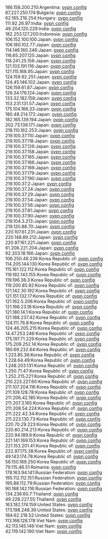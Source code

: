 186.158.200.210:Argentina: [ovpn config](vpn/186_158_200_210.ovpn)  
87.227.250.174:Bulgaria: [ovpn config](vpn/87_227_250_174.ovpn)  
62.165.218.254:Hungary: [ovpn config](vpn/62_165_218_254.ovpn)  
111.92.26.97:India: [ovpn config](vpn/111_92_26_97.ovpn)  
49.204.120.229:India: [ovpn config](vpn/49_204_120_229.ovpn)  
182.253.127.200:Indonesia: [ovpn config](vpn/182_253_127_200.ovpn)  
106.152.100.100:Japan: [ovpn config](vpn/106_152_100_100.ovpn)  
106.180.102.77:Japan: [ovpn config](vpn/106_180_102_77.ovpn)  
114.146.160.246:Japan: [ovpn config](vpn/114_146_160_246.ovpn)  
116.65.207.125:Japan: [ovpn config](vpn/116_65_207_125.ovpn)  
118.241.25.156:Japan: [ovpn config](vpn/118_241_25_156.ovpn)  
121.103.191.116:Japan: [ovpn config](vpn/121_103_191_116.ovpn)  
121.115.168.95:Japan: [ovpn config](vpn/121_115_168_95.ovpn)  
124.159.92.251:Japan: [ovpn config](vpn/124_159_92_251.ovpn)  
124.45.146.102:Japan: [ovpn config](vpn/124_45_146_102.ovpn)  
126.159.61.87:Japan: [ovpn config](vpn/126_159_61_87.ovpn)  
126.34.176.124:Japan: [ovpn config](vpn/126_34_176_124.ovpn)  
133.32.182.158:Japan: [ovpn config](vpn/133_32_182_158.ovpn)  
153.231.131.57:Japan: [ovpn config](vpn/153_231_131_57.ovpn)  
175.104.166.33:Japan: [ovpn config](vpn/175_104_166_33.ovpn)  
180.48.214.172:Japan: [ovpn config](vpn/180_48_214_172.ovpn)  
182.165.139.194:Japan: [ovpn config](vpn/182_165_139_194.ovpn)  
202.73.139.171:Japan: [ovpn config](vpn/202_73_139_171.ovpn)  
218.110.162.253:Japan: [ovpn config](vpn/218_110_162_253.ovpn)  
219.100.37.110:Japan: [ovpn config](vpn/219_100_37_110.ovpn)  
219.100.37.118:Japan: [ovpn config](vpn/219_100_37_118.ovpn)  
219.100.37.126:Japan: [ovpn config](vpn/219_100_37_126.ovpn)  
219.100.37.158:Japan: [ovpn config](vpn/219_100_37_158.ovpn)  
219.100.37.165:Japan: [ovpn config](vpn/219_100_37_165.ovpn)  
219.100.37.166:Japan: [ovpn config](vpn/219_100_37_166.ovpn)  
219.100.37.169:Japan: [ovpn config](vpn/219_100_37_169.ovpn)  
219.100.37.179:Japan: [ovpn config](vpn/219_100_37_179.ovpn)  
219.100.37.190:Japan: [ovpn config](vpn/219_100_37_190.ovpn)  
219.100.37.2:Japan: [ovpn config](vpn/219_100_37_2.ovpn)  
219.100.37.24:Japan: [ovpn config](vpn/219_100_37_24.ovpn)  
219.100.37.29:Japan: [ovpn config](vpn/219_100_37_29.ovpn)  
219.100.37.54:Japan: [ovpn config](vpn/219_100_37_54.ovpn)  
219.100.37.56:Japan: [ovpn config](vpn/219_100_37_56.ovpn)  
219.100.37.81:Japan: [ovpn config](vpn/219_100_37_81.ovpn)  
219.100.37.90:Japan: [ovpn config](vpn/219_100_37_90.ovpn)  
219.104.3.213:Japan: [ovpn config](vpn/219_104_3_213.ovpn)  
219.120.88.70:Japan: [ovpn config](vpn/219_120_88_70.ovpn)  
220.107.61.231:Japan: [ovpn config](vpn/220_107_61_231.ovpn)  
220.148.89.212:Japan: [ovpn config](vpn/220_148_89_212.ovpn)  
220.97.161.221:Japan: [ovpn config](vpn/220_97_161_221.ovpn)  
61.206.221.204:Japan: [ovpn config](vpn/61_206_221_204.ovpn)  
92.203.18.166:Japan: [ovpn config](vpn/92_203_18_166.ovpn)  
106.250.48.236:Korea Republic of: [ovpn config](vpn/106_250_48_236.ovpn)  
114.205.144.130:Korea Republic of: [ovpn config](vpn/114_205_144_130.ovpn)  
115.161.122.112:Korea Republic of: [ovpn config](vpn/115_161_122_112.ovpn)  
119.192.143.155:Korea Republic of: [ovpn config](vpn/119_192_143_155.ovpn)  
119.196.38.3:Korea Republic of: [ovpn config](vpn/119_196_38_3.ovpn)  
119.200.85.92:Korea Republic of: [ovpn config](vpn/119_200_85_92.ovpn)  
121.142.30.192:Korea Republic of: [ovpn config](vpn/121_142_30_192.ovpn)  
121.151.132.17:Korea Republic of: [ovpn config](vpn/121_151_132_17.ovpn)  
121.162.5.206:Korea Republic of: [ovpn config](vpn/121_162_5_206.ovpn)  
121.166.23.18:Korea Republic of: [ovpn config](vpn/121_166_23_18.ovpn)  
121.180.14.1:Korea Republic of: [ovpn config](vpn/121_180_14_1.ovpn)  
121.188.237.42:Korea Republic of: [ovpn config](vpn/121_188_237_42.ovpn)  
124.111.76.8:Korea Republic of: [ovpn config](vpn/124_111_76_8.ovpn)  
124.46.205.215:Korea Republic of: [ovpn config](vpn/124_46_205_215.ovpn)  
14.47.253.246:Korea Republic of: [ovpn config](vpn/14_47_253_246.ovpn)  
175.197.71.229:Korea Republic of: [ovpn config](vpn/175_197_71_229.ovpn)  
175.209.252.14:Korea Republic of: [ovpn config](vpn/175_209_252_14.ovpn)  
180.69.232.64:Korea Republic of: [ovpn config](vpn/180_69_232_64.ovpn)  
1.223.85.36:Korea Republic of: [ovpn config](vpn/1_223_85_36.ovpn)  
1.228.64.49:Korea Republic of: [ovpn config](vpn/1_228_64_49.ovpn)  
1.248.203.131:Korea Republic of: [ovpn config](vpn/1_248_203_131.ovpn)  
1.250.71.47:Korea Republic of: [ovpn config](vpn/1_250_71_47.ovpn)  
1.252.215.221:Korea Republic of: [ovpn config](vpn/1_252_215_221.ovpn)  
210.223.227.60:Korea Republic of: [ovpn config](vpn/210_223_227_60.ovpn)  
211.107.204.116:Korea Republic of: [ovpn config](vpn/211_107_204_116.ovpn)  
211.109.128.78:Korea Republic of: [ovpn config](vpn/211_109_128_78.ovpn)  
211.206.42.185:Korea Republic of: [ovpn config](vpn/211_206_42_185.ovpn)  
211.207.3.165:Korea Republic of: [ovpn config](vpn/211_207_3_165.ovpn)  
211.208.54.224:Korea Republic of: [ovpn config](vpn/211_208_54_224.ovpn)  
211.222.42.34:Korea Republic of: [ovpn config](vpn/211_222_42_34.ovpn)  
211.223.130.73:Korea Republic of: [ovpn config](vpn/211_223_130_73.ovpn)  
220.70.29.223:Korea Republic of: [ovpn config](vpn/220_70_29_223.ovpn)  
220.80.214.213:Korea Republic of: [ovpn config](vpn/220_80_214_213.ovpn)  
220.94.189.8:Korea Republic of: [ovpn config](vpn/220_94_189_8.ovpn)  
221.141.169.153:Korea Republic of: [ovpn config](vpn/221_141_169_153.ovpn)  
221.153.201.41:Korea Republic of: [ovpn config](vpn/221_153_201_41.ovpn)  
222.97.175.38:Korea Republic of: [ovpn config](vpn/222_97_175_38.ovpn)  
49.143.174.78:Korea Republic of: [ovpn config](vpn/49_143_174_78.ovpn)  
58.150.189.250:Korea Republic of: [ovpn config](vpn/58_150_189_250.ovpn)  
79.115.46.51:Romania: [ovpn config](vpn/79_115_46_51.ovpn)  
178.163.94.141:Russian Federation: [ovpn config](vpn/178_163_94_141.ovpn)  
195.112.112.151:Russian Federation: [ovpn config](vpn/195_112_112_151.ovpn)  
195.88.112.79:Russian Federation: [ovpn config](vpn/195_88_112_79.ovpn)  
90.188.142.116:Russian Federation: [ovpn config](vpn/90_188_142_116.ovpn)  
134.236.60.7:Thailand: [ovpn config](vpn/134_236_60_7.ovpn)  
49.228.227.55:Thailand: [ovpn config](vpn/49_228_227_55.ovpn)  
163.182.174.159:United States: [ovpn config](vpn/163_182_174_159.ovpn)  
173.198.248.39:United States: [ovpn config](vpn/173_198_248_39.ovpn)  
184.62.218.52:United States: [ovpn config](vpn/184_62_218_52.ovpn)  
113.166.128.178:Viet Nam: [ovpn config](vpn/113_166_128_178.ovpn)  
42.113.145.146:Viet Nam: [ovpn config](vpn/42_113_145_146.ovpn)  
42.119.142.190:Viet Nam: [ovpn config](vpn/42_119_142_190.ovpn)  
